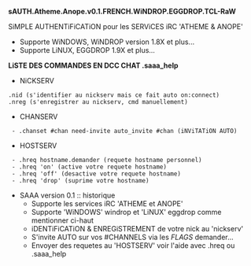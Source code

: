 **sAUTH.Atheme.Anope.v0.1.FRENCH.WiNDROP.EGGDROP.TCL-RaW**

SiMPLE AUTHENTiFiCATiON pour les SERViCES iRC 'ATHEME & ANOPE'
 - Supporte WiNDOWS, WiNDROP version 1.8X et plus...
 - Supporte LiNUX, EGGDROP 1.9X et plus...

**LiSTE DES COMMANDES EN DCC CHAT .saaa_help**

  + NiCKSERV
  ```
  .nid (s'identifier au nickserv mais ce fait auto on:connect)
  .nreg (s'enregistrer au nickserv, cmd manuellement)
   ```
  + CHANSERV
  ```
   - .chanset #chan need-invite auto_invite #chan (iNViTATiON AUTO)
   ```
  + HOSTSERV
  ```
   - .hreq hostname.demander (requete hostname personnel)
   - .hreq 'on' (active votre requete hostname)
   - .hreq 'off' (desactive votre requete hostname)
   - .hreq 'drop' (suprime votre hostname)
   ```

  + SAAA version 0.1 :: historique
    - Supporte les services iRC 'ATHEME et ANOPE'
    - Supporte 'WiNDOWS' windrop et 'LiNUX' eggdrop comme mentionner ci-haut
    - iDENTiFiCATiON & ENREGiSTREMENT de votre nick au 'nickserv'
    - S'invite AUTO sur vos #CHANNELS via les *FLAGS* demander...
    - Envoyer des requetes au 'HOSTSERV' voir l'aide avec .hreq ou .saaa_help
